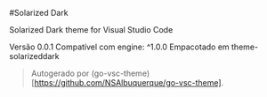 #Solarized Dark

Solarized Dark theme for Visual Studio Code

Versão 0.0.1
Compatível com engine: ^1.0.0
Empacotado em theme-solarizeddark

> Autogerado por (go-vsc-theme)[https://github.com/NSAlbuquerque/go-vsc-theme].